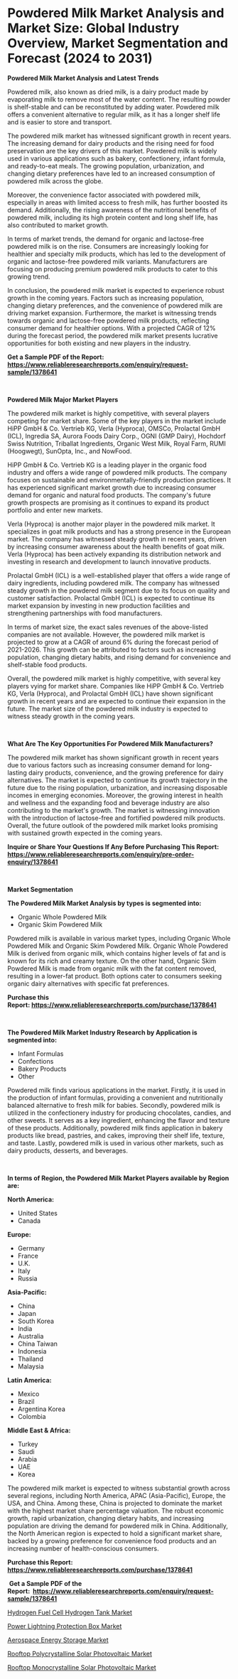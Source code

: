 <p><h1>Powdered Milk Market Analysis and Market Size: Global Industry Overview, Market Segmentation and Forecast (2024 to 2031)</h1></p><p><strong>Powdered Milk Market Analysis and Latest Trends</strong></p>
<p><p>Powdered milk, also known as dried milk, is a dairy product made by evaporating milk to remove most of the water content. The resulting powder is shelf-stable and can be reconstituted by adding water. Powdered milk offers a convenient alternative to regular milk, as it has a longer shelf life and is easier to store and transport.</p><p>The powdered milk market has witnessed significant growth in recent years. The increasing demand for dairy products and the rising need for food preservation are the key drivers of this market. Powdered milk is widely used in various applications such as bakery, confectionery, infant formula, and ready-to-eat meals. The growing population, urbanization, and changing dietary preferences have led to an increased consumption of powdered milk across the globe.</p><p>Moreover, the convenience factor associated with powdered milk, especially in areas with limited access to fresh milk, has further boosted its demand. Additionally, the rising awareness of the nutritional benefits of powdered milk, including its high protein content and long shelf life, has also contributed to market growth.</p><p>In terms of market trends, the demand for organic and lactose-free powdered milk is on the rise. Consumers are increasingly looking for healthier and specialty milk products, which has led to the development of organic and lactose-free powdered milk variants. Manufacturers are focusing on producing premium powdered milk products to cater to this growing trend.</p><p>In conclusion, the powdered milk market is expected to experience robust growth in the coming years. Factors such as increasing population, changing dietary preferences, and the convenience of powdered milk are driving market expansion. Furthermore, the market is witnessing trends towards organic and lactose-free powdered milk products, reflecting consumer demand for healthier options. With a projected CAGR of 12% during the forecast period, the powdered milk market presents lucrative opportunities for both existing and new players in the industry.</p></p>
<p><strong>Get a Sample PDF of the Report:&nbsp; <a href="https://www.reliableresearchreports.com/enquiry/request-sample/1378641">https://www.reliableresearchreports.com/enquiry/request-sample/1378641</a></strong></p>
<p>&nbsp;</p>
<p><strong>Powdered Milk Major Market Players</strong></p>
<p><p>The powdered milk market is highly competitive, with several players competing for market share. Some of the key players in the market include HiPP GmbH & Co. Vertrieb KG, Verla (Hyproca), OMSCo, Prolactal GmbH (ICL), Ingredia SA, Aurora Foods Dairy Corp., OGNI (GMP Dairy), Hochdorf Swiss Nutrition, Triballat Ingredients, Organic West Milk, Royal Farm, RUMI (Hoogwegt), SunOpta, Inc., and NowFood.</p><p>HiPP GmbH & Co. Vertrieb KG is a leading player in the organic food industry and offers a wide range of powdered milk products. The company focuses on sustainable and environmentally-friendly production practices. It has experienced significant market growth due to increasing consumer demand for organic and natural food products. The company's future growth prospects are promising as it continues to expand its product portfolio and enter new markets.</p><p>Verla (Hyproca) is another major player in the powdered milk market. It specializes in goat milk products and has a strong presence in the European market. The company has witnessed steady growth in recent years, driven by increasing consumer awareness about the health benefits of goat milk. Verla (Hyproca) has been actively expanding its distribution network and investing in research and development to launch innovative products.</p><p>Prolactal GmbH (ICL) is a well-established player that offers a wide range of dairy ingredients, including powdered milk. The company has witnessed steady growth in the powdered milk segment due to its focus on quality and customer satisfaction. Prolactal GmbH (ICL) is expected to continue its market expansion by investing in new production facilities and strengthening partnerships with food manufacturers.</p><p>In terms of market size, the exact sales revenues of the above-listed companies are not available. However, the powdered milk market is projected to grow at a CAGR of around 6% during the forecast period of 2021-2026. This growth can be attributed to factors such as increasing population, changing dietary habits, and rising demand for convenience and shelf-stable food products.</p><p>Overall, the powdered milk market is highly competitive, with several key players vying for market share. Companies like HiPP GmbH & Co. Vertrieb KG, Verla (Hyproca), and Prolactal GmbH (ICL) have shown significant growth in recent years and are expected to continue their expansion in the future. The market size of the powdered milk industry is expected to witness steady growth in the coming years.</p></p>
<p>&nbsp;</p>
<p><strong>What Are The Key Opportunities For Powdered Milk Manufacturers?</strong></p>
<p><p>The powdered milk market has shown significant growth in recent years due to various factors such as increasing consumer demand for long-lasting dairy products, convenience, and the growing preference for dairy alternatives. The market is expected to continue its growth trajectory in the future due to the rising population, urbanization, and increasing disposable incomes in emerging economies. Moreover, the growing interest in health and wellness and the expanding food and beverage industry are also contributing to the market's growth. The market is witnessing innovation with the introduction of lactose-free and fortified powdered milk products. Overall, the future outlook of the powdered milk market looks promising with sustained growth expected in the coming years.</p></p>
<p><strong>Inquire or Share Your Questions If Any Before Purchasing This Report: <a href="https://www.reliableresearchreports.com/enquiry/pre-order-enquiry/1378641">https://www.reliableresearchreports.com/enquiry/pre-order-enquiry/1378641</a></strong></p>
<p>&nbsp;</p>
<p><strong>Market Segmentation</strong></p>
<p><strong>The Powdered Milk Market Analysis by types is segmented into:</strong></p>
<p><ul><li>Organic Whole Powdered Milk</li><li>Organic Skim Powdered Milk</li></ul></p>
<p><p>Powdered milk is available in various market types, including Organic Whole Powdered Milk and Organic Skim Powdered Milk. Organic Whole Powdered Milk is derived from organic milk, which contains higher levels of fat and is known for its rich and creamy texture. On the other hand, Organic Skim Powdered Milk is made from organic milk with the fat content removed, resulting in a lower-fat product. Both options cater to consumers seeking organic dairy alternatives with specific fat preferences.</p></p>
<p><strong>Purchase this Report:&nbsp;<a href="https://www.reliableresearchreports.com/purchase/1378641">https://www.reliableresearchreports.com/purchase/1378641</a></strong></p>
<p>&nbsp;</p>
<p><strong>The Powdered Milk Market Industry Research by Application is segmented into:</strong></p>
<p><ul><li>Infant Formulas</li><li>Confections</li><li>Bakery Products</li><li>Other</li></ul></p>
<p><p>Powdered milk finds various applications in the market. Firstly, it is used in the production of infant formulas, providing a convenient and nutritionally balanced alternative to fresh milk for babies. Secondly, powdered milk is utilized in the confectionery industry for producing chocolates, candies, and other sweets. It serves as a key ingredient, enhancing the flavor and texture of these products. Additionally, powdered milk finds application in bakery products like bread, pastries, and cakes, improving their shelf life, texture, and taste. Lastly, powdered milk is used in various other markets, such as dairy products, desserts, and beverages.</p></p>
<p>&nbsp;</p>
<p><strong>In terms of Region, the Powdered Milk Market Players available by Region are:</strong></p>
<p>
    <p> <strong> North America: </strong>
        <ul>
            <li>United States</li>
            <li>Canada</li>
        </ul>
        </p> 
    <p> <strong> Europe: </strong>
        <ul>
            <li>Germany</li>
            <li>France</li>
            <li>U.K.</li>
            <li>Italy</li>
            <li>Russia</li>
        </ul>
        </p> 
    <p> <strong> Asia-Pacific: </strong>
        <ul>
            <li>China</li>
            <li>Japan</li>
            <li>South Korea</li>
            <li>India</li>
            <li>Australia</li>
            <li>China Taiwan</li>
            <li>Indonesia</li>
            <li>Thailand</li>
            <li>Malaysia</li>
        </ul>
        </p> 
    <p> <strong> Latin America: </strong>
        <ul>
            <li>Mexico</li>
            <li>Brazil</li>
            <li>Argentina Korea</li>
            <li>Colombia</li>
        </ul>
        </p> 
    <p> <strong> Middle East & Africa: </strong>
        <ul>
            <li>Turkey</li>
            <li>Saudi</li>
            <li>Arabia</li>
            <li>UAE</li>
            <li>Korea</li>
        </ul>
    </p>
    </p>
<p><p>The powdered milk market is expected to witness substantial growth across several regions, including North America, APAC (Asia-Pacific), Europe, the USA, and China. Among these, China is projected to dominate the market with the highest market share percentage valuation. The robust economic growth, rapid urbanization, changing dietary habits, and increasing population are driving the demand for powdered milk in China. Additionally, the North American region is expected to hold a significant market share, backed by a growing preference for convenience food products and an increasing number of health-conscious consumers.</p></p>
<p><strong>Purchase this Report: <a href="https://www.reliableresearchreports.com/purchase/1378641">https://www.reliableresearchreports.com/purchase/1378641</a></strong></p>
<p>&nbsp;<strong>Get a Sample PDF of the Report:&nbsp;&nbsp;<a href="https://www.reliableresearchreports.com/enquiry/request-sample/1378641">https://www.reliableresearchreports.com/enquiry/request-sample/1378641</a></strong></p>
<p><strong></strong></p>
<p><p><a href="https://github.com/rahu1502/Market-Research-Report-List-2/blob/main/hydrogen-fuel-cell-hydrogen-tank-market.md">Hydrogen Fuel Cell Hydrogen Tank Market</a></p><p><a href="https://github.com/rahu1506/Market-Research-Report-List-2/blob/main/power-lightning-protection-box-market.md">Power Lightning Protection Box Market</a></p><p><a href="https://github.com/rahu1505/Market-Research-Report-List-2/blob/main/aerospace-energy-storage-market.md">Aerospace Energy Storage Market</a></p><p><a href="https://github.com/aashishrp02/Market-Research-Report-List-1/blob/main/rooftop-polycrystalline-solar-photovoltaic-market.md">Rooftop Polycrystalline Solar Photovoltaic Market</a></p><p><a href="https://github.com/aashishrp/Market-Research-Report-List-1/blob/main/rooftop-monocrystalline-solar-photovoltaic-market.md">Rooftop Monocrystalline Solar Photovoltaic Market</a></p></p>